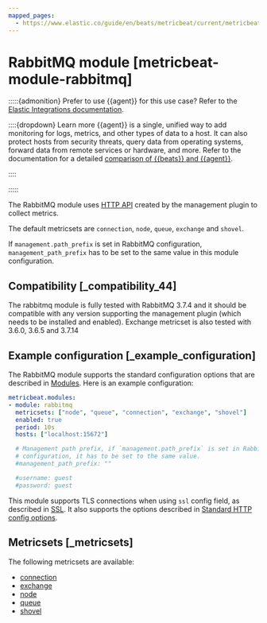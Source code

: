 ```yaml
---
mapped_pages:
  - https://www.elastic.co/guide/en/beats/metricbeat/current/metricbeat-module-rabbitmq.html
---
```


<!-- This file is generated! See scripts/mage/docs_collector.go -->

# RabbitMQ module [metricbeat-module-rabbitmq]

:::::{admonition} Prefer to use {{agent}} for this use case?
Refer to the [Elastic Integrations documentation](integration-docs://reference/rabbitmq/index.md).

::::{dropdown} Learn more
{{agent}} is a single, unified way to add monitoring for logs, metrics, and other types of data to a host. It can also protect hosts from security threats, query data from operating systems, forward data from remote services or hardware, and more. Refer to the documentation for a detailed [comparison of {{beats}} and {{agent}}](docs-content://reference/fleet/index.md).

::::


:::::


The RabbitMQ module uses [HTTP API](http://www.rabbitmq.com/management.html) created by the management plugin to collect metrics.

The default metricsets are `connection`, `node`, `queue`, `exchange` and `shovel`.

If `management.path_prefix` is set in RabbitMQ configuration, `management_path_prefix` has to be set to the same value in this module configuration.


## Compatibility [_compatibility_44]

The rabbitmq module is fully tested with RabbitMQ 3.7.4 and it should be compatible with any version supporting the management plugin (which needs to be installed and enabled). Exchange metricset is also tested with 3.6.0, 3.6.5 and 3.7.14


## Example configuration [_example_configuration]

The RabbitMQ module supports the standard configuration options that are described in [Modules](/reference/metricbeat/configuration-metricbeat.md). Here is an example configuration:

```yaml
metricbeat.modules:
- module: rabbitmq
  metricsets: ["node", "queue", "connection", "exchange", "shovel"]
  enabled: true
  period: 10s
  hosts: ["localhost:15672"]

  # Management path prefix, if `management.path_prefix` is set in RabbitMQ
  # configuration, it has to be set to the same value.
  #management_path_prefix: ""

  #username: guest
  #password: guest
```

This module supports TLS connections when using `ssl` config field, as described in [SSL](/reference/metricbeat/configuration-ssl.md). It also supports the options described in [Standard HTTP config options](/reference/metricbeat/configuration-metricbeat.md#module-http-config-options).


## Metricsets [_metricsets]

The following metricsets are available:

* [connection](/reference/metricbeat/metricbeat-metricset-rabbitmq-connection.md)
* [exchange](/reference/metricbeat/metricbeat-metricset-rabbitmq-exchange.md)
* [node](/reference/metricbeat/metricbeat-metricset-rabbitmq-node.md)
* [queue](/reference/metricbeat/metricbeat-metricset-rabbitmq-queue.md)
* [shovel](/reference/metricbeat/metricbeat-metricset-rabbitmq-shovel.md)
